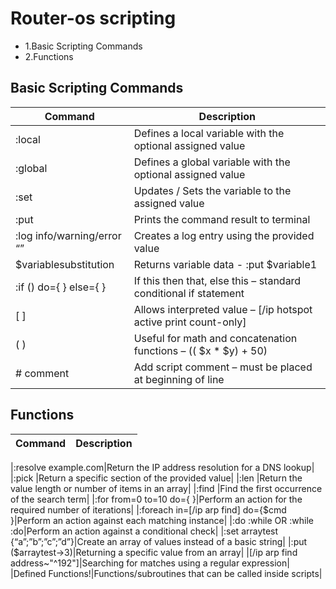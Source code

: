 # Router-os scripting
<ul>
<li>1.Basic Scripting Commands</li>
<li>2.Functions</li>
</ul>




## Basic Scripting Commands


|Command|Description|
|---|---|
|:local <variable name> <value>|Defines a local variable with the optional assigned value|
|:global <variable name> <value>|Defines a global variable with the optional assigned value|
|:set <variable name> <value>|Updates / Sets the variable to the assigned value|
|:put <value>|Prints the command result to terminal|
|:log info/warning/error “<value>”|Creates a log entry using the provided value|
|$variablesubstitution|Returns variable data - :put $variable1|
|:if (<condition>) do={ } else={ }|If this then that, else this – standard conditional if statement|
|[ <comand line substitution> ]|Allows interpreted value – [/ip hotspot active print count-only]|
|( <grouping operator> )|Useful for math and concatenation functions – (( $x * $y) + 50)|
| # comment |Add script comment – must be placed at beginning of line|



## Functions

|Command|Description|
|---|---|

|:resolve example.com|Return the IP address resolution for a DNS lookup|
|:pick <str> <start> <end>|Return a specific section of the provided value|
|:len <str>|Return the value length or number of items in an array|
|:find <str> <tofind>|Find the first occurrence of the search term|
|:for <str> from=0 to=10 do={ }|Perform an action for the required number of iterations|
|:foreach <str> in=[/ip arp find] do={$cmd }|Perform an action against each matching instance|
|:do :while OR :while :do|Perform an action against a conditional check|
|:set arraytest {“a”;”b”;”c”;”d”}|Create an array of values instead of a basic string|
|:put ($arraytest->3)|Returning a specific value from an array|
|[/ip arp find address~"^192"]|Searching for matches using a regular expression|
|Defined Functions!|Functions/subroutines that can be called inside scripts|



